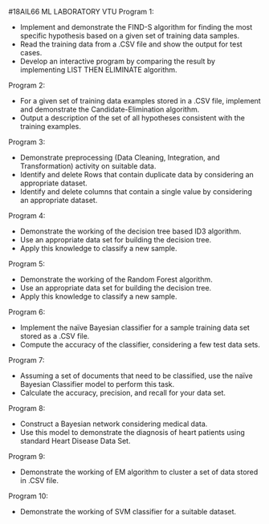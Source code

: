 #18AIL66 ML LABORATORY VTU
Program 1:
- Implement and demonstrate the FIND-S algorithm for finding the most specific hypothesis based on a given set of training data samples.
- Read the training data from a .CSV file and show the output for test cases.
- Develop an interactive program by comparing the result by implementing LIST THEN ELIMINATE algorithm.

Program 2:
- For a given set of training data examples stored in a .CSV file, implement and demonstrate the Candidate-Elimination algorithm.
- Output a description of the set of all hypotheses consistent with the training examples.

Program 3:
- Demonstrate preprocessing (Data Cleaning, Integration, and Transformation) activity on suitable data.
- Identify and delete Rows that contain duplicate data by considering an appropriate dataset.
- Identify and delete columns that contain a single value by considering an appropriate dataset.

Program 4:
- Demonstrate the working of the decision tree based ID3 algorithm.
- Use an appropriate data set for building the decision tree.
- Apply this knowledge to classify a new sample.

Program 5:
- Demonstrate the working of the Random Forest algorithm.
- Use an appropriate data set for building the decision tree.
- Apply this knowledge to classify a new sample.

Program 6:
- Implement the naïve Bayesian classifier for a sample training data set stored as a .CSV file.
- Compute the accuracy of the classifier, considering a few test data sets.

Program 7:
- Assuming a set of documents that need to be classified, use the naïve Bayesian Classifier model to perform this task.
- Calculate the accuracy, precision, and recall for your data set.

Program 8:
- Construct a Bayesian network considering medical data.
- Use this model to demonstrate the diagnosis of heart patients using standard Heart Disease Data Set.

Program 9:
- Demonstrate the working of EM algorithm to cluster a set of data stored in .CSV file.

Program 10:
- Demonstrate the working of SVM classifier for a suitable dataset.
